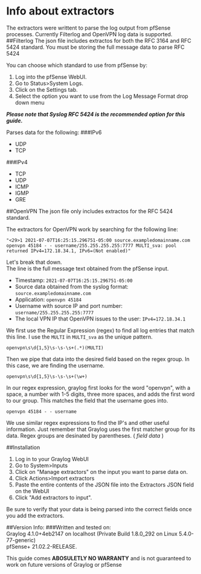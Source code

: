# Info about extractors
The extractors were writtent to parse the log output from pfSense processes. Currently Filterlog and OpenVPN log data is supported.
##Filterlog
The json file includes extractos for both the RFC 3164 and RFC 5424 standard. 
You must be storing the full message data to parse RFC 5424

You can choose which standard to use from pfSense by:  

1. Log into the pfSense WebUI.
2. Go to Status>System Logs.
3. Click on the Settings tab.
4. Select the option you want to use from the Log Message Format drop down menu

***Please note that Syslog RFC 5424 is the recommended option for this guide.***
  
Parses data for the following:
###IPv6
* UDP
* TCP


###IPv4
* TCP
* UDP
* ICMP
* IGMP
* GRE

##OpenVPN
The json file only includes extractos for the RFC 5424 standard.  
  
  The extractors for OpenVPN work by searching for the following line:
  
  ```
  "<29>1 2021-07-07T16:25:15.296751-05:00 source.exampledomainname.com openvpn 45184 - - username/255.255.255.255:7777 MULTI_sva: pool returned IPv4=172.18.34.1, IPv6=(Not enabled)"
  ```
  
  Let's break that down.  
  The line is the full message text obtained from the pfSense input.  
  
  * Timestamp: ```2021-07-07T16:25:15.296751-05:00```  
  * Source data obtained from the syslog format: ```source.exampledomainname.com```  
  * Application: ```openvpn 45184```
  * Username with source IP and port number: ```username/255.255.255.255:7777```
  * The local VPN IP that OpenVPN issues to the user: ```IPv4=172.18.34.1```

  We first use the Regular Expression (regex) to find all log entries that match this line. I use the `MULTI` in `MULTI_sva` as the unique pattern.  
  ```
  openvpn\s\d{1,5}\s-\s-\s+(.*)(MULTI)
  ```
    
  Then we pipe that data into the desired field based on the regex group. In this case, we are finding the username.  
  ```
  openvpn\s\d{1,5}\s-\s-\s+(\w+)
  ```
  In our regex expression, graylog first looks for the word "openvpn", with a space, a number with 1-5 digits, three more spaces, and adds the first word to our group. This matches the field that the username goes into. 
  ```
  openvpn 45184 - - username
  ```
   
   We use similar regex expressions to find the IP's and other useful information. Just remember that Graylog uses the first matcher group for its data. Regex groups are desinated by parentheses.  ( *field data* )
  

##Installation
1. Log in to your Graylog WebUI
2. Go to System>Inputs
3. Click on "Manage extractors" on the input you want to parse data on.
4. Click Actions>Import extractors
5. Paste the entire contents of the JSON file into the Extractors JSON field on the WebUI
6. Click "Add extractors to input".

Be sure to verify that your data is being parsed into the correct fields once you add the extractors.

##Version Info:
###Written and tested on:  
Graylog 4.1.0+4eb2147 on localhost (Private Build 1.8.0_292 on Linux 5.4.0-77-generic)  
pfSense+ 21.02.2-RELEASE.  

This guide comes **ABOSULETLY NO WARRANTY** and is not guaranteed to work on future versions of Graylog or pfSense